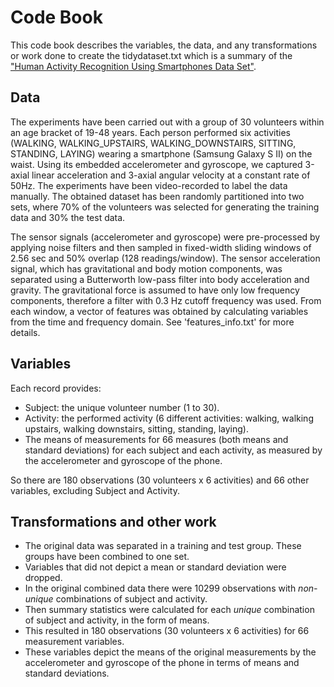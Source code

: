 # Code Book

This code book describes the variables, the data, and any transformations or work done to create the tidydataset.txt which is a summary of the ["Human Activity Recognition Using Smartphones Data Set"](http://archive.ics.uci.edu/ml/datasets/Human+Activity+Recognition+Using+Smartphones).

## Data
The experiments have been carried out with a group of 30 volunteers within an age bracket of 19-48 years. Each person performed six activities (WALKING, WALKING_UPSTAIRS, WALKING_DOWNSTAIRS, SITTING, STANDING, LAYING) wearing a smartphone (Samsung Galaxy S II) on the waist. Using its embedded accelerometer and gyroscope, we captured 3-axial linear acceleration and 3-axial angular velocity at a constant rate of 50Hz. The experiments have been video-recorded to label the data manually. The obtained dataset has been randomly partitioned into two sets, where 70% of the volunteers was selected for generating the training data and 30% the test data. 

The sensor signals (accelerometer and gyroscope) were pre-processed by applying noise filters and then sampled in fixed-width sliding windows of 2.56 sec and 50% overlap (128 readings/window). The sensor acceleration signal, which has gravitational and body motion components, was separated using a Butterworth low-pass filter into body acceleration and gravity. The gravitational force is assumed to have only low frequency components, therefore a filter with 0.3 Hz cutoff frequency was used. From each window, a vector of features was obtained by calculating variables from the time and frequency domain. See 'features_info.txt' for more details. 

## Variables
Each record provides:

- Subject: the unique volunteer number (1 to 30).
- Activity: the performed activity (6 different activities: walking, walking upstairs, walking downstairs, sitting, standing, laying).
- The means of measurements for 66 measures (both means and standard deviations) for each subject and each activity, as measured by the accelerometer and gyroscope of the phone.

So there are 180 observations (30 volunteers x 6 activities) and 66 other variables, excluding Subject and Activity.

## Transformations and other work
- The original data was separated in a training and test group. These groups have been combined to one set.
- Variables that did not depict a mean or standard deviation were dropped.
- In the original combined data there were 10299 observations with *non-unique* combinations of subject and activity.
- Then summary statistics were calculated for each *unique* combination of subject and activity, in the form of means.
- This resulted in 180 observations (30 volunteers x 6 activities) for 66 measurement variables.
- These variables depict the means of the original measurements by the accelerometer and gyroscope of the phone in terms of means and standard deviations.